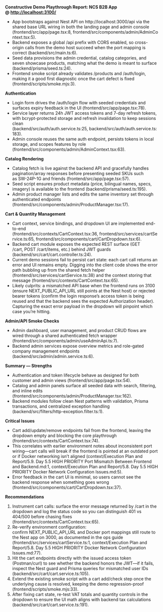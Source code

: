 **Constructive Demo Playthrough Report: NCS B2B App @ [http://localhost:3100/](http://localhost:3100/)**

- App bootstraps against Nest API on http://localhost:3000/api via the shared base URL wiring in both the landing page and admin console (frontend/src/app/page.tsx:8, frontend/src/components/admin/AdminContext.tsx:5).
- Backend exposes a global /api prefix with CORS enabled, so cross-origin calls from the demo host succeed when the port mapping is correct (backend/src/main.ts:6).
- Seed data provisions the admin credential, catalog categories, and seven showcase products, matching what the demo is meant to surface (backend/prisma/seed.ts:24).
- Frontend smoke script already validates /products and /auth/login, making it a good first diagnostic once the cart defect is fixed (frontend/scripts/smoke.mjs:3).

**Authentication**

- Login form drives the /auth/login flow with seeded credentials and surfaces expiry feedback in the UI (frontend/src/app/page.tsx:78).
- Service layer returns 24h JWT access tokens and 7-day refresh tokens, with bcrypt-protected storage and refresh invalidation to keep sessions clean (backend/src/auth/auth.service.ts:25, backend/src/auth/auth.service.ts:183).
- Admin console reuses the same auth endpoint, persists tokens in local storage, and scopes features by role (frontend/src/components/admin/AdminContext.tsx:63).

**Catalog Rendering**

- Catalog fetch is live against the backend API and gracefully handles pagination/array responses before presenting seeded SKUs such as SW-24P-1G and friends (frontend/src/app/page.tsx:57).
- Seed script ensures product metadata (price, bilingual names, specs, imagery) is available to the frontend (backend/prisma/seed.ts:195).
- Admin product manager lists and edits the same inventory set through authenticated endpoints (frontend/src/components/admin/ProductManager.tsx:17).

**Cart & Quantity Management**

- Cart context, service bindings, and dropdown UI are implemented end-to-end (frontend/src/contexts/CartContext.tsx:36, frontend/src/services/cartService.ts:65, frontend/src/components/cart/CartDropdown.tsx:6).
- Backend cart module exposes the expected REST surface (GET /cart, POST /cart/items, etc.) behind JWT guards (backend/src/cart/cart.controller.ts:24).
- Current demo sessions fail to persist cart state: each cart call returns an error and UI remains empty. Digging into the client code shows the error path bubbling up from the shared fetch helper (frontend/src/services/cartService.ts:38) and the context storing that message (frontend/src/contexts/CartContext.tsx:65).
- Likely culprits: a mismatched API base when the frontend runs on 3100 (ensure NEXT_PUBLIC_API_URL still points at the Nest host) or rejected bearer tokens (confirm the login response’s access token is being reused and that the backend sees the expected Authorization header). Capturing the exact error payload in the dropdown will pinpoint which case you’re hitting.

**Admin/API Smoke Checks**

- Admin dashboard, user management, and product CRUD flows are wired through a shared authenticated fetch wrapper (frontend/src/components/admin/useAdminApi.ts:7).
- Backend admin services expose overview metrics and role-gated company management endpoints (backend/src/admin/admin.service.ts:6).

**Summary — Strengths**

- Authentication and token lifecycle behave as designed for both customer and admin views (frontend/src/app/page.tsx:54).
- Catalog and admin panels surface all seeded data with search, filtering, and inline edits (frontend/src/components/admin/ProductManager.tsx:162).
- Backend modules follow clean Nest patterns with validation, Prisma transactions, and centralized exception handling (backend/src/filters/http-exception.filter.ts:1).

**Critical Issues**

- Cart add/update/remove endpoints fail from the frontend, leaving the dropdown empty and blocking the core playthrough (frontend/src/contexts/CartContext.tsx:74).
- This correlates with earlier environment notes about inconsistent port wiring—cart calls will break if the frontend is pointed at an outdated port or if Docker networking isn’t aligned (context/Execution Plan and Report/5.9. Day 5.5 HIGH PRIORITY Port Mismatch Between Frontend and Backend.md:1, context/Execution Plan and Report/5.8. Day 5.5 HIGH PRIORITY Docker Network Configuration Issues.md:5).
- Error feedback in the cart UI is minimal, so users cannot see the backend response when something goes wrong (frontend/src/components/cart/CartDropdown.tsx:37).

**Recommendations**

1. Instrument cart calls: surface the error message returned by /cart in the dropdown and log the status code so you can distinguish 401 vs 404/500 before chasing fixes (frontend/src/contexts/CartContext.tsx:65).
2. Re-verify environment configuration: confirm NEXT_PUBLIC_API_URL and Docker port mappings still route to the Nest app on 3000, as documented in the ops guide (frontend/src/services/cartService.ts:1, context/Execution Plan and Report/5.8. Day 5.5 HIGH PRIORITY Docker Network Configuration Issues.md:77).
3. Hit the cart endpoints directly with the issued access token (Postman/curl) to see whether the backend honors the JWT—if it fails, inspect the Nest guard and Prisma queries for mismatched user IDs (backend/src/cart/cart.service.ts:105).
4. Extend the existing smoke script with a cart add/check step once the underlying cause is resolved, keeping the demo regression-proof (frontend/scripts/smoke.mjs:33).
5. After fixing cart state, re-test VAT totals and quantity controls in the dropdown to ensure the UI math aligns with backend tax calculations (backend/src/cart/cart.service.ts:191).